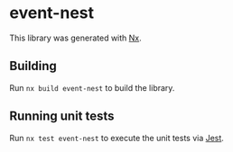 # event-nest

This library was generated with [Nx](https://nx.dev).

## Building

Run `nx build event-nest` to build the library.

## Running unit tests

Run `nx test event-nest` to execute the unit tests via [Jest](https://jestjs.io).
